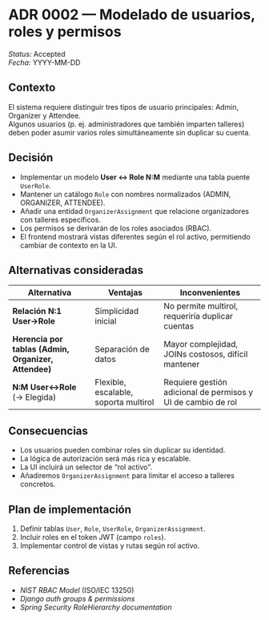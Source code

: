 # ADR 0002 — Modelado de usuarios, roles y permisos

*Status:* Accepted  
*Fecha:* YYYY-MM-DD

## Contexto
El sistema requiere distinguir tres tipos de usuario principales: Admin, Organizer y Attendee.  
Algunos usuarios (p. ej. administradores que también imparten talleres) deben poder asumir varios roles simultáneamente sin duplicar su cuenta.

## Decisión
- Implementar un modelo **User ↔ Role N:M** mediante una tabla puente `UserRole`.
- Mantener un catálogo `Role` con nombres normalizados (ADMIN, ORGANIZER, ATTENDEE).
- Añadir una entidad `OrganizerAssignment` que relacione organizadores con talleres específicos.
- Los permisos se derivarán de los roles asociados (RBAC).
- El frontend mostrará vistas diferentes según el rol activo, permitiendo cambiar de contexto en la UI.

## Alternativas consideradas
| Alternativa | Ventajas | Inconvenientes |
|--------------|-----------|----------------|
| **Relación N:1 User→Role** | Simplicidad inicial | No permite multirol, requeriría duplicar cuentas |
| **Herencia por tablas (Admin, Organizer, Attendee)** | Separación de datos | Mayor complejidad, JOINs costosos, difícil mantener |
| **N:M User↔Role** (→ Elegida) | Flexible, escalable, soporta multirol | Requiere gestión adicional de permisos y UI de cambio de rol |

## Consecuencias
- Los usuarios pueden combinar roles sin duplicar su identidad.
- La lógica de autorización será más rica y escalable.
- La UI incluirá un selector de “rol activo”.
- Añadiremos `OrganizerAssignment` para limitar el acceso a talleres concretos.

## Plan de implementación
1. Definir tablas `User`, `Role`, `UserRole`, `OrganizerAssignment`.
2. Incluir roles en el token JWT (campo `roles`).
3. Implementar control de vistas y rutas según rol activo.

## Referencias
- *NIST RBAC Model* (ISO/IEC 13250)
- *Django auth groups & permissions*
- *Spring Security RoleHierarchy documentation*
